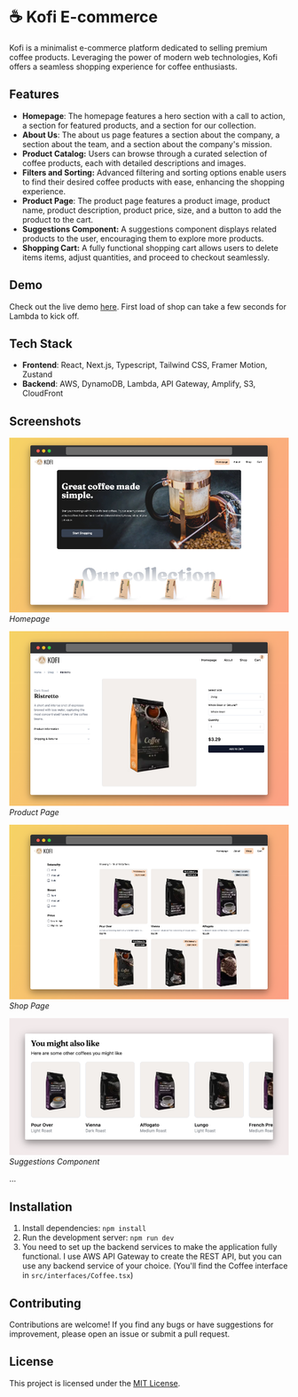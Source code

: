 # ☕ Kofi E-commerce

Kofi is a minimalist e-commerce platform dedicated to selling premium coffee products. Leveraging the power of modern web technologies, Kofi offers a seamless shopping experience for coffee enthusiasts.

## Features

- **Homepage**: The homepage features a hero section with a call to action, a section for featured products, and a section for our collection.
- **About Us**: The about us page features a section about the company, a section about the team, and a section about the company's mission.
- **Product Catalog:** Users can browse through a curated selection of coffee products, each with detailed descriptions and images.
- **Filters and Sorting:** Advanced filtering and sorting options enable users to find their desired coffee products with ease, enhancing the shopping experience.
- **Product Page**: The product page features a product image, product name, product description, product price, size, and a button to add the product to the cart.
- **Suggestions Component:** A suggestions component displays related products to the user, encouraging them to explore more products.
- **Shopping Cart:** A fully functional shopping cart allows users to delete items items, adjust quantities, and proceed to checkout seamlessly.

## Demo

Check out the live demo [here](https://kofi-store.vercel.app/). First load of shop can take a few seconds for Lambda to kick off.

## Tech Stack

- **Frontend**: React, Next.js, Typescript, Tailwind CSS, Framer Motion, Zustand
- **Backend**: AWS, DynamoDB, Lambda, API Gateway, Amplify, S3, CloudFront

## Screenshots

![Homepage](/public/readme/homepage.jpg)
_Homepage_

![Product Page](/public/readme/product.png)
_Product Page_

![Shop Page](/public/readme/shop.png)
_Shop Page_

![Suggestions](/public/readme/suggestions.png)
_Suggestions Component_

...

## Installation

1. Install dependencies: `npm install`
2. Run the development server: `npm run dev`
3. You need to set up the backend services to make the application fully functional. I use AWS API Gateway to create the REST API, but you can use any backend service of your choice. (You'll find the Coffee interface in `src/interfaces/Coffee.tsx`)

## Contributing

Contributions are welcome! If you find any bugs or have suggestions for improvement, please open an issue or submit a pull request.

## License

This project is licensed under the [MIT License](LICENSE).
